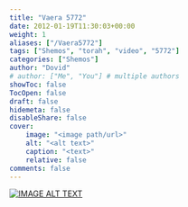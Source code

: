 ```yaml
---
title: "Vaera 5772"
date: 2012-01-19T11:30:03+00:00
weight: 1
aliases: ["/Vaera5772"]
tags: ["Shemos", "torah", "video", "5772"]
categories: ["Shemos"]
author: "Dovid"
# author: ["Me", "You"] # multiple authors
showToc: false
TocOpen: false
draft: false
hidemeta: false
disableShare: false
cover:
    image: "<image path/url>"
    alt: "<alt text>"
    caption: "<text>"
    relative: false
comments: false
---
```

[![IMAGE ALT TEXT](http://img.youtube.com/vi/nUCp5HDPknY/0.jpg)](http://www.youtube.com/watch?v=nUCp5HDPknY "Video Title")
